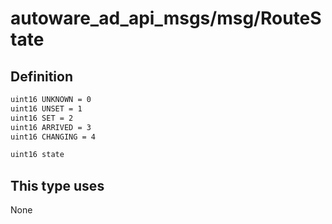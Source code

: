 # autoware_ad_api_msgs/msg/RouteState

## Definition

```txt
uint16 UNKNOWN = 0
uint16 UNSET = 1
uint16 SET = 2
uint16 ARRIVED = 3
uint16 CHANGING = 4

uint16 state
```

## This type uses

None
